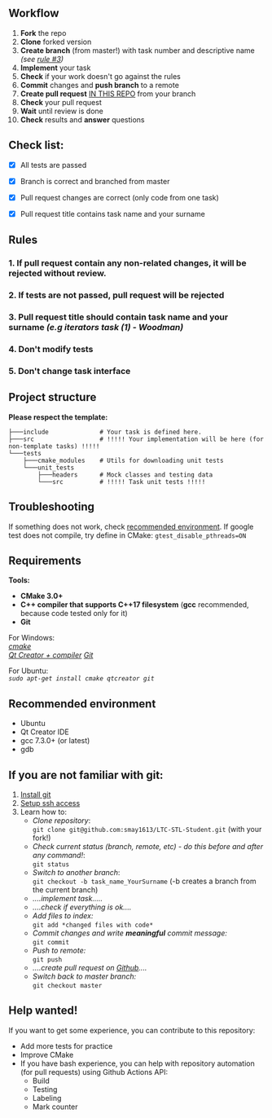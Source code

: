 ## Workflow
1. __Fork__ the repo
2. __Clone__ forked version
3. __Create branch__ (from master!) with task number and descriptive name _(see [rule #3](https://github.com/smay1613/LTC-STL-Student#3-pull-request-name-should-contain-task-name-and-your-surname-eg-iterators-task-1---woodman))_
4. __Implement__ your task
5. __Check__ if your work doesn't go against the rules
6. __Commit__ changes and __push branch__ to a remote
7. __Create pull request__ [IN THIS REPO](https://github.com/smay1613/LTC-STL-Student) from your branch
8. __Check__ your pull request
9. __Wait__ until review is done
10. __Check__ results and __answer__ questions 
  
  
## Check list:
- [x] All tests are passed
- [x] Branch is correct and branched from master
- [x] Pull request changes are correct (only code from one task)
- [x] Pull request title contains task name and your surname
  
  
## Rules

### 1. If pull request contain any non-related changes, it will be rejected without review.
### 2. If tests are not passed, pull request will be rejected
### 3. Pull request title should contain task name and your surname _(e.g iterators task (1) - Woodman)_
### 4. Don't modify tests
### 5. Don't change task interface
  
  
## Project structure
__Please respect the template:__
```shell
├───include              # Your task is defined here.                                                                                                          
├───src                  # !!!!! Your implementation will be here (for non-template tasks) !!!!!                                                                
└───tests                                                                        
    ├───cmake_modules    # Utils for downloading unit tests                                                                                                    
    └───unit_tests                                                                                                              
        ├───headers      # Mock classes and testing data
        └───src          # !!!!! Task unit tests !!!!!
```
  
  
## Troubleshooting
If something does not work, check [recommended environment](https://github.com/smay1613/LTC-STL-Student#recommended-environment).
If google test does not compile, try define in CMake:
`gtest_disable_pthreads=ON`
  
  
## Requirements
**Tools:**  
  * **CMake 3.0+**
  * **C++ compiler that supports C++17 filesystem** (**gcc** recommended, because code tested only for it)
  * **Git**
  
  
For Windows:  
_[cmake](https://cmake.org/download/)_  
_[Qt Creator + compiler](https://www.qt.io/download-qt-installer)_
_[Git](https://git-scm.com/downloads)_
  
For Ubuntu:  
_`sudo apt-get install cmake qtcreator git`_  
  
  
## Recommended environment
* Ubuntu  
* Qt Creator IDE  
* gcc 7.3.0+ (or latest)  
* gdb  

## If you are not familiar with git:
1. [Install git](https://git-scm.com/downloads)
2. [Setup ssh access](https://docs.github.com/en/github/authenticating-to-github/connecting-to-github-with-ssh)
2. Learn how to:
   * _Clone repository_:  
        `git clone git@github.com:smay1613/LTC-STL-Student.git` (with your fork!)
   * _Check current status (branch, remote, etc) - do this before and after any command!_:  
        `git status`
   * _Switch to another branch_:  
        `git checkout -b task_name_YourSurname` (-b creates a branch from the current branch)
   * _....implement task....._
   * _....check if everything is ok...._
   * _Add files to index:_   
        `git add *changed files with code*`
   * _Commit changes and write __meaningful__ commit message:_  
        `git commit`
   * _Push to remote:_  
        `git push`
   * _....create pull request on [Github](https://github.com/smay1613/LTC-STL-Student/pulls)...._
   * _Switch back to master branch:_  
        `git checkout master`
        
## Help wanted!
If you want to get some experience, you can contribute to this repository:
* Add more tests for practice
* Improve CMake
* If you have bash experience, you can help with repository automation (for pull requests) using Github Actions API:
  * Build
  * Testing
  * Labeling
  * Mark counter
